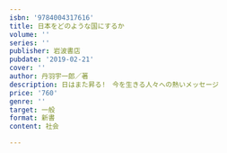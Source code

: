 ```yaml
---
isbn: '9784004317616'
title: 日本をどのような国にするか
volume: ''
series: ''
publisher: 岩波書店
pubdate: '2019-02-21'
cover: ''
author: 丹羽宇一郎／著
description: 日はまた昇る!　今を生きる人々への熱いメッセージ
price: '760'
genre: ''
target: 一般
format: 新書
content: 社会

---
```

